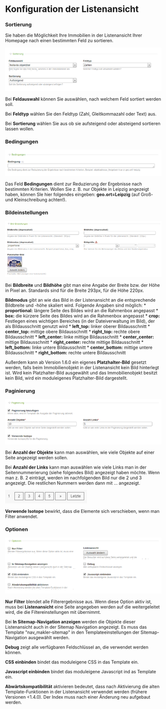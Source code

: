 # Konfiguration der Listenansicht

### Sortierung

Sie haben die Möglichkeit Ihre Immobilien in der Listenansicht Ihrer Homepage nach einen bestimmten Feld zu sortieren.

![](Sortieren.png)

Bei **Feldauswahl** können Sie auswählen, nach welchem Feld sortiert werden soll.

Bei **Feldtyp** wählen Sie den Feldtyp (Zahl, Gleitkommazahl oder Text) aus.

Bei **Sortierung** wählen Sie aus ob sie aufsteigend oder absteigend sortieren lassen wollen.

### Bedingungen

![](Bedingungen.png)

Das Feld **Bedingungen** dient zur Reduzierung der Ergebnisse nach bestimmten Kriterien. Wollen Sie z. B. nur Objekte in Leipzig angezeigt haben, können SIe hier folgendes eingeben: **geo.ort=Leipzig** (auf Groß- und Kleinschreibung achten!).

### Bildeinstellungen

![](bildeinstellungen.png)

Bei **Bildbreite** und **Bildhöhe** gibt man eine Angabe der Breite bzw. der Höhe in Pixel an. Standards sind für die Breite 293px, für die Höhe 220px.

**Bildmodus** gibt an wie das Bild in der Listenansicht an die entsprechende Bildbreite und -höhe skaliert wird. Folgende Angaben sind möglich:
* 
**proportional:** längere Seite des Bildes wird an die Rahmenbox angepasst
* 
**box:** die kürzere Seite des Bildes wird an die Rahmenbox angepasst
* 
**crop:** Festlegen eines wichtigen Bereiches (in der Dateiverwaltung im Bild), der als Bildausschnitt genutzt wird
* 
**left_top:** linker oberer Bildausschnitt
* 
**center_top:** mittige obere Bildausschnitt
* 
**right_top:** rechte obere Bildausschnitt
* 
**left_center:** linke mittige Bildausschnitt
* 
**center_center:** mittige Bildausschnitt
* 
**right_center:** rechte mittige Bildausschnitt
* 
**left_bottom:** linke untere Bildausschnitt
* 
**center_bottom:** mittige untere Bildausschnitt
* 
**right_bottom:** rechte untere Bildausschnitt

Außerdem kann ab Version 1.6.0 ein eigenes **Platzhalter-Bild** gesetzt werden, falls beim Immobilienobjekt in der Listenansicht kein Bild hinterlegt ist. Wird kein Platzhalter-Bild ausgewählt und das Immobilienobjekt besitzt kein Bild, wird ein moduleigenes Platzhalter-Bild dargestellt. 

### Paginierung

![](Paginierung2.png)

Bei **Anzahl der Objekte** kann man auswählen, wie viele Objekte auf einer Seite angezeigt werden sollen.

Bei **Anzahl der Links** kann man auswählen wie viele Links man in der Seitennummerierung (siehe folgendes Bild) angezeigt haben möchte. Wenn man z. B. 2 einträgt, werden im nachfolgenden Bild nur die 2 und 3 angezeigt. Die restlichen Nummern werden dann mit ... angezeigt.

![](pagination-anzahl-der-links.png)

**Verwende Isotope** bewirkt, dass die Elemente sich verschieben, wenn man Filter anwendet.

### Optionen

![](Optionen.png)

**Nur Filter** blendet alle Filterergebnisse aus. Wenn diese Option aktiv ist, muss bei **Listenansicht** eine Seite angegeben werden auf die weitergeleitet wird, die die Filtereinstellungen mit übernimmt.

Bei **In Sitemap-Navigation anzeigen** werden die Objekte dieser Listenansicht auch in der Sitemap Navigation angezeigt. Es muss das Template "nav_makler-sitemap" in den Templateeinstellungen der Sitemap-Navigation ausgewählt werden.

**Debug** zeigt alle verfügbaren Feldschlüssel an, die verwendet werden können.

**CSS einbinden** bindet das moduleigene CSS in das Template ein.

**Javascript einbinden** bindet das moduleigene Javascript ind as Template ein.

**Abwärtskompatibilität** aktivieren bedeutet, dass nach Aktivierung die alten Template-Funktionen in der Listenansicht verwendet werden (frühere Versionen <1.4.0). Der Index muss nach einer Änderung neu aufgebaut werden.